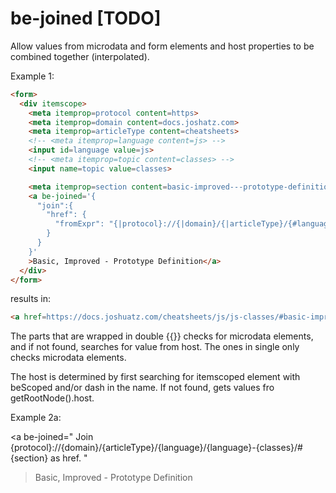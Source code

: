 # be-joined [TODO]

Allow values from microdata and form elements and host properties to be combined together (interpolated).

Example 1:

```html
<form>
  <div itemscope>
    <meta itemprop=protocol content=https>
    <meta itemprop=domain content=docs.joshatz.com>
    <meta itemprop=articleType content=cheatsheets>
    <!-- <meta itemprop=language content=js> -->
    <input id=language value=js>
    <!-- <meta itemprop=topic content=classes> -->
    <input name=topic value=classes>

    <meta itemprop=section content=basic-improved---prototype-definition>
    <a be-joined='{
      "join":{
        "href": {
          "fromExpr": "{|protocol}://{|domain}/{|articleType}/{#language}/{#language}-{&topic}/#{|section}"
        }
      }
    }'
    >Basic, Improved - Prototype Definition</a>
  </div>
</form>
```

results in:

```html
<a href=https://docs.joshuatz.com/cheatsheets/js/js-classes/#basic-improved---prototype-definition>Basic, Improved - Prototype Definition</a>
```

The parts that are wrapped in double {{}} checks for microdata elements, and if not found, searches for value from host.  The ones in single only checks microdata elements.

The host is determined by first searching for itemscoped element with beScoped and/or dash in the name.  If not found, gets values fro getRootNode().host.

Example 2a:

<a be-joined="
  Join {protocol}://{domain}/{articleType}/{language}/{language}-{classes}/#{section} as href.
"
>Basic, Improved - Prototype Definition</a>
